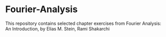 # Fourier-Analysis

This repository contains selected chapter exercises from Fourier Analysis: An Introduction, by Elias M. Stein, Rami Shakarchi
